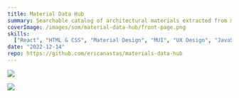 ```yaml
---
title: Material Data Hub
summary: Searchable catalog of architectural materials extracted from multiple 3rd party sites
coverImage: /images/som/material-data-hub/front-page.png
skills:
  ["React", "HTML & CSS", "Material Design", "MUI", "UX Design", "JavaScript"]
date: "2022-12-14"
repo: https://github.com/ericanastas/materials-data-hub
---
```


![](/images/som/material-data-hub/material-search.png)

![](/images/som/material-data-hub/material-details.png)
